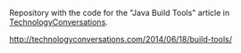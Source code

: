Repository with the code for the "Java Build Tools" article in [TechnologyConversations](http://technologyconversations.com/).

http://technologyconversations.com/2014/06/18/build-tools/
